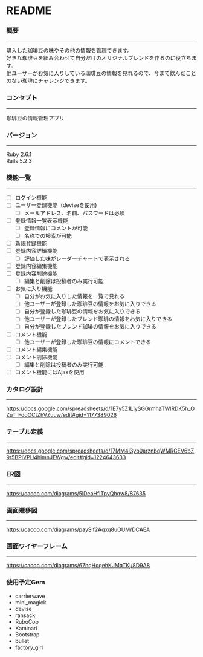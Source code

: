 # README

### 概要
***
購入した珈琲豆の味やその他の情報を管理できます。<br>
好きな珈琲豆を組み合わせて自分だけのオリジナルブレンドを作るのに役立ちます。<br>
他ユーザーがお気に入りしている珈琲豆の情報を見れるので、今まで飲んだことのない珈琲にチャレンジできます。

### コンセプト
***
珈琲豆の情報管理アプリ

### バージョン
***
Ruby 2.6.1<br>
Rails 5.2.3

### 機能一覧
***
- [ ] ログイン機能
- [ ] ユーザー登録機能（deviseを使用)
    - [ ] メールアドレス、名前、パスワードは必須
- [ ] 登録情報一覧表示機能
    - [ ] 登録情報にコメントが可能
    - [ ] 名称での検索が可能
- [ ] 新規登録機能
- [ ] 登録内容詳細機能
    -  [ ] 評価した味がレーダーチャートで表示される
-  [ ] 登録内容編集機能
-  [ ] 登録内容削除機能
    -  [ ] 編集と削除は投稿者のみ実行可能
-  [ ] お気に入り機能
    -  [ ] 自分がお気に入りした情報を一覧で見れる
    -  [ ] 他ユーザーが登録した珈琲豆の情報をお気に入りできる
    -  [ ] 自分が登録した珈琲豆の情報をお気に入りできる
    -  [ ] 他ユーザーが登録したブレンド珈琲の情報をお気に入りできる
    -  [ ] 自分が登録したブレンド珈琲の情報をお気に入りできる
- [ ] コメント機能
    - [ ] 他ユーザーが登録した珈琲豆の情報にコメントできる
- [ ] コメント編集機能
- [ ] コメント削除機能
    - [ ] 編集と削除は投稿者のみ実行可能
- [ ] コメント機能にはAjaxを使用

### カタログ設計
***
https://docs.google.com/spreadsheets/d/1E7y5Z1LIySGGrmhaTWlRDK5h_OZuT_FdoOCtZhVZuuw/edit#gid=1177389026

### テーブル定義
***
https://docs.google.com/spreadsheets/d/17MM4I3yb0arznbqWMRCEV6bZ9r5BPIVPU4himnJEWgw/edit#gid=1224643633

### ER図
***
https://cacoo.com/diagrams/5lDeaHfITpyQhqw8/87635

### 画面遷移図
***
https://cacoo.com/diagrams/paySif2Aqxq8uOUM/DCAEA

### 画面ワイヤーフレーム
***
https://cacoo.com/diagrams/67hqHoqehKJMqTKj/8D9A8

### 使用予定Gem
* carrierwave
* mini_magick
* devise
* ransack
* RuboCop
* Kaminari
* Bootstrap
* bullet
* factory_girl
